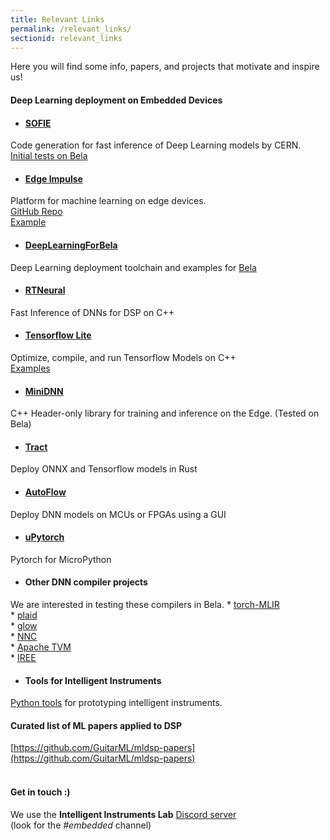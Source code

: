 ```yaml
---
title: Relevant Links
permalink: /relevant_links/
sectionid: relevant_links
---
```


Here you will find some info, papers, and projects that motivate and inspire us!  

#### <b>Deep Learning deployment on Embedded Devices</b>

* #### [<b>SOFIE</b>](https://root.cern/doc/v626/release-notes.html#sofie-code-generation-for-fast-inference-of-deep-learning-models)
Code generation for fast inference of Deep Learning models by CERN.  
[Initial tests on Bela](https://gist.github.com/jarmitage/0ac53dfecee8ed03e9f235d3e14ec9a2)  

* #### [<b>Edge Impulse</b>](https://edgeimpulse.com) 
Platform for machine learning on edge devices.  
[GitHub Repo](https://github.com/edgeimpulse/inferencing-sdk-cpp)  
[Example](https://docs.edgeimpulse.com/docs/tutorials/continuous-audio-sampling)  

* #### [<b>DeepLearningForBela</b>](https://github.com/rodrigodzf/DeepLearningForBela)
Deep Learning deployment toolchain and examples for [Bela](https://bela.io/)  

* #### [<b>RTNeural</b>](https://github.com/jatinchowdhury18/RTNeural)
Fast Inference of DNNs for DSP on C++  

* #### [<b>Tensorflow Lite</b>](https://www.tensorflow.org/lite)
Optimize, compile, and run Tensorflow Models on C++  
[Examples](https://www.tensorflow.org/lite/examples)  

* #### [<b>MiniDNN</b>](https://github.com/yixuan/MiniDNN)
C++ Header-only library for training and inference on the Edge. (Tested on Bela)  

* #### [<b>Tract</b>](https://github.com/sonos/tract)
Deploy ONNX and Tensorflow models in Rust  

* #### [<b>AutoFlow</b>](https://github.com/Hahn-Schickard/AUTOflow)
Deploy DNN models on MCUs or FPGAs using a GUI  

* #### [<b>uPytorch</b>](https://github.com/ljk53/upytorch)
Pytorch for MicroPython  

* #### <b>Other DNN compiler projects</b>
We are interested in testing these compilers in Bela.
    * [torch-MLIR](https://github.com/llvm/torch-mlir)  
    * [plaid](https://plaidml.github.io/plaidml/)  
    * [glow](https://github.com/pytorch/glow)  
    * [NNC](https://dev-discuss.pytorch.org/t/nnc-walkthrough-how-pytorch-ops-get-fused/125)  
    * [Apache TVM](https://tvm.apache.org/)  
    * [IREE](https://google.github.io/iree/)  

* #### <b>Tools for Intelligent Instruments</b>
[Python tools](https://github.com/Intelligent-Instruments-Lab/iil-python-tools) for prototyping intelligent instruments.

#### <b>Curated list of ML papers applied to DSP</b>
[https://github.com/GuitarML/mldsp-papers](https://github.com/GuitarML/mldsp-papers)  
<br>

#### <b>Get in touch :)</b>
We use the <b>Intelligent Instruments Lab</b> [Discord server](https://discord.gg/fY9GYMebtJ)  
(look for the *#embedded* channel)
